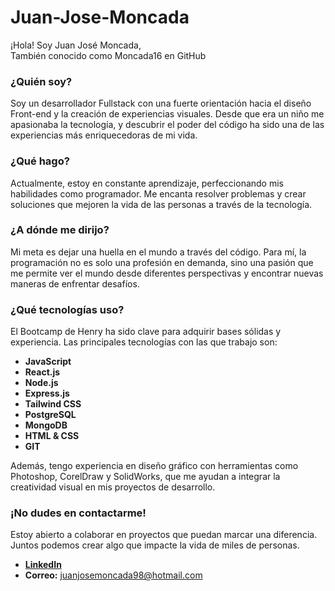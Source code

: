 
# Juan-Jose-Moncada

¡Hola! Soy Juan José Moncada,  
También conocido como Moncada16 en GitHub

### ¿Quién soy?

Soy un desarrollador Fullstack con una fuerte orientación hacia el diseño Front-end y la creación de experiencias visuales. Desde que era un niño me apasionaba la tecnología, y descubrir el poder del código ha sido una de las experiencias más enriquecedoras de mi vida. 

### ¿Qué hago?

Actualmente, estoy en constante aprendizaje, perfeccionando mis habilidades como programador. Me encanta resolver problemas y crear soluciones que mejoren la vida de las personas a través de la tecnología. 

### ¿A dónde me dirijo?

Mi meta es dejar una huella en el mundo a través del código. Para mí, la programación no es solo una profesión en demanda, sino una pasión que me permite ver el mundo desde diferentes perspectivas y encontrar nuevas maneras de enfrentar desafíos.

### ¿Qué tecnologías uso?

El Bootcamp de Henry ha sido clave para adquirir bases sólidas y experiencia. Las principales tecnologías con las que trabajo son:

- **JavaScript**
- **React.js**
- **Node.js**
- **Express.js**
- **Tailwind CSS**
- **PostgreSQL**
- **MongoDB**
- **HTML & CSS**
- **GIT**

Además, tengo experiencia en diseño gráfico con herramientas como Photoshop, CorelDraw y SolidWorks, que me ayudan a integrar la creatividad visual en mis proyectos de desarrollo.

### ¡No dudes en contactarme!

Estoy abierto a colaborar en proyectos que puedan marcar una diferencia. Juntos podemos crear algo que impacte la vida de miles de personas.

- **[LinkedIn](https://www.linkedin.com/in/juan-jose-moncada-9b8148284/)**
- **Correo:** juanjosemoncada98@hotmail.com
